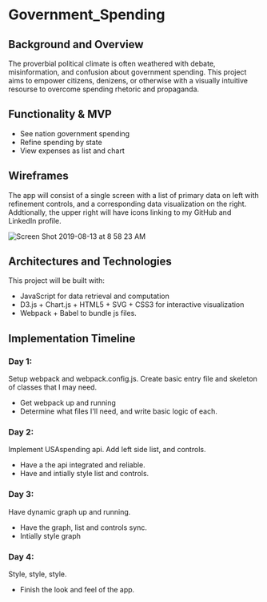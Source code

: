 # Government_Spending

## Background and Overview

The proverbial political climate is often weathered with debate, misinformation, and confusion about government spending.
This project aims to empower citizens, denizens, or otherwise with a visually intuitive resourse to overcome spending rhetoric and propaganda.

## Functionality & MVP

- See nation government spending
- Refine spending by state
- View expenses as list and chart

## Wireframes

The app will consist of a single screen with a list of primary data on left with refinement controls, 
and a corresponding data visualization on the right. 
Addtionally, the upper right will have icons linking to my GitHub and LinkedIn profile.

![Screen Shot 2019-08-13 at 8 58 23 AM](https://user-images.githubusercontent.com/50927941/62943526-aad8c880-bda8-11e9-883e-bc366dbcb69c.png)

## Architectures and Technologies

This project will be built with:

- JavaScript for data retrieval and computation
- D3.js + Chart.js + HTML5 + SVG + CSS3 for interactive visualization
- Webpack + Babel to bundle js files.

## Implementation Timeline

### Day 1: 
Setup webpack and webpack.config.js. Create basic entry file and skeleton of classes that I may need.

 - Get webpack up and running
 - Determine what files I'll need, and write basic logic of each.
 
### Day 2:
Implement USAspending api. Add left side list, and controls.

 - Have a the api integrated and reliable.
 - Have and intially style list and controls.
 
### Day 3:
Have dynamic graph up and running.

 - Have the graph, list and controls sync.
 - Intially style graph 
 
### Day 4:
Style, style, style.

 - Finish the look and feel of the app.
